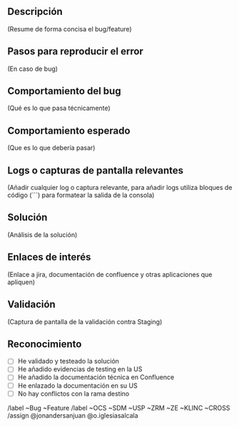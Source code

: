 ## Descripción

(Resume de forma concisa el bug/feature)

## Pasos para reproducir el error

(En caso de bug)

## Comportamiento del bug

(Qué es lo que pasa técnicamente)

## Comportamiento esperado

(Que es lo que debería pasar)

## Logs o capturas de pantalla relevantes

(Añadir cualquier log o captura relevante, para añadir logs utiliza bloques de código (```) para formatear la salida de la consola)

## Solución

(Análisis de la solución)

## Enlaces de interés

(Enlace a jira, documentación de confluence y otras aplicaciones que apliquen)

## Validación

(Captura de pantalla de la validación contra Staging)

## Reconocimiento

- [ ] He validado y testeado la solución
- [ ] He añadido evidencias de testing en la US
- [ ] He añadido la documentación técnica en Confluence
- [ ] He enlazado la documentación en su US
- [ ] No hay conflictos con la rama destino

/label ~Bug ~Feature
/label ~OCS ~SDM ~USP ~ZRM ~ZE ~KLINC ~CROSS
/assign @jonandersanjuan @o.iglesiasalcala
